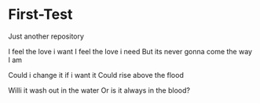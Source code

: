 # First-Test
Just another repository

I feel the love i want
I feel the love i need
But its never gonna come the way I am

Could i change it if i want it 
Could rise above the flood

Willi it wash out in the water
Or is it always in the blood?

